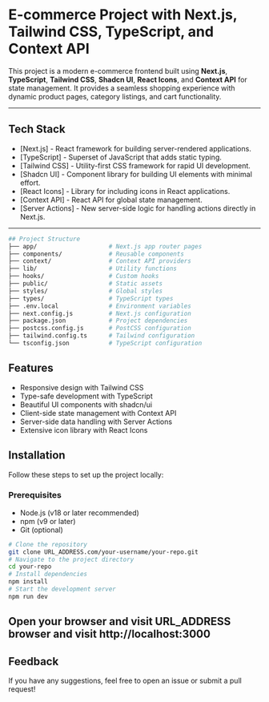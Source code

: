 # E-commerce Project with Next.js, Tailwind CSS, TypeScript, and Context API

This project is a modern e-commerce frontend built using **Next.js**, **TypeScript**, **Tailwind CSS**, **Shadcn UI**, **React Icons**, and **Context API** for state management. It provides a seamless shopping experience with dynamic product pages, category listings, and cart functionality.

---

## Tech Stack
- [Next.js] - React framework for building server-rendered applications.
- [TypeScript] - Superset of JavaScript that adds static typing.
- [Tailwind CSS] - Utility-first CSS framework for rapid UI development.
- [Shadcn UI] - Component library for building UI elements with minimal effort.
- [React Icons] - Library for including icons in React applications.
- [Context API] - React API for global state management.
- [Server Actions] - New server-side logic for handling actions directly in Next.js.

---
```bash
## Project Structure
├── app/                    # Next.js app router pages
├── components/             # Reusable components
├── context/                # Context API providers
├── lib/                    # Utility functions
├── hooks/                  # Custom hooks
├── public/                 # Static assets
├── styles/                 # Global styles
├── types/                  # TypeScript types
├── .env.local              # Environment variables
├── next.config.js          # Next.js configuration
├── package.json            # Project dependencies
├── postcss.config.js       # PostCSS configuration
├── tailwind.config.ts      # Tailwind configuration
└── tsconfig.json           # TypeScript configuration
```
## Features

- Responsive design with Tailwind CSS
- Type-safe development with TypeScript
- Beautiful UI components with shadcn/ui
- Client-side state management with Context API
- Server-side data handling with Server Actions
- Extensive icon library with React Icons

## Installation

Follow these steps to set up the project locally:

### Prerequisites

- Node.js (v18 or later recommended)
- npm (v9 or later)
- Git (optional)

```bash
# Clone the repository
git clone URL_ADDRESS.com/your-username/your-repo.git
# Navigate to the project directory
cd your-repo
# Install dependencies
npm install
# Start the development server
npm run dev
```
## Open your browser and visit URL_ADDRESS browser and visit http://localhost:3000   

## Feedback
If you have any suggestions, feel free to open an issue or submit a pull request!
